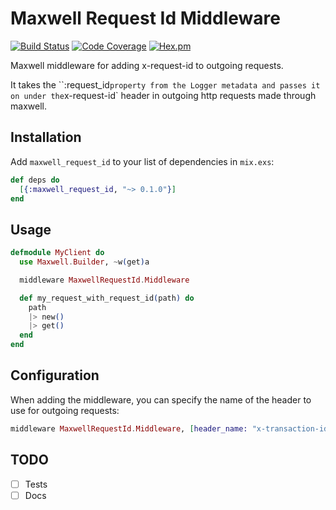# Maxwell Request Id Middleware

[![Build Status](https://travis-ci.org/doughsay/maxwell_request_id.svg?branch=master)](https://travis-ci.org/doughsay/maxwell_request_id)
[![Code Coverage](https://img.shields.io/codecov/c/github/doughsay/maxwell_request_id.svg)](https://codecov.io/gh/doughsay/maxwell_request_id)
[![Hex.pm](https://img.shields.io/hexpm/v/maxwell_request_id.svg)](http://hex.pm/packages/maxwell_request_id)

Maxwell middleware for adding x-request-id to outgoing requests.

It takes the ``:request_id` property from the Logger metadata and passes it on under the `x-request-id` header in outgoing http requests made through maxwell.

## Installation

Add `maxwell_request_id` to your list of dependencies in `mix.exs`:

```elixir
def deps do
  [{:maxwell_request_id, "~> 0.1.0"}]
end
```


## Usage

```elixir
defmodule MyClient do
  use Maxwell.Builder, ~w(get)a

  middleware MaxwellRequestId.Middleware

  def my_request_with_request_id(path) do
    path
    |> new()
    |> get()
  end
end
```


## Configuration

When adding the middleware, you can specify the name of the header to use for outgoing requests:

```elixir
middleware MaxwellRequestId.Middleware, [header_name: "x-transaction-id"]
```


## TODO

* [ ] Tests
* [ ] Docs
